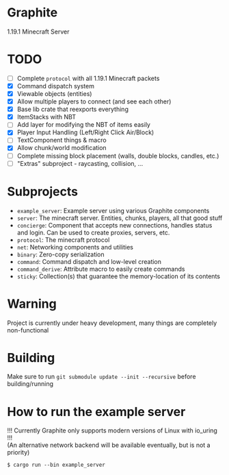 # Graphite

1.19.1 Minecraft Server

# TODO

- [ ] Complete `protocol` with all 1.19.1 Minecraft packets 
- [x] Command dispatch system
- [x] Viewable objects (entities)
- [x] Allow multiple players to connect (and see each other)
- [x] Base lib crate that reexports everything
- [x] ItemStacks with NBT
- [ ] Add layer for modifying the NBT of items easily
- [x] Player Input Handling (Left/Right Click Air/Block)
- [ ] TextComponent things & macro
- [x] Allow chunk/world modification
- [ ] Complete missing block placement (walls, double blocks, candles, etc.)
- [ ] "Extras" subproject - raycasting, collision, ...

# Subprojects

- `example_server`: Example server using various Graphite components
- `server`: The minecraft server. Entities, chunks, players, all that good stuff
- `concierge`: Component that accepts new connections, handles status and login. Can be used to create proxies, servers, etc.
- `protocol`: The minecraft protocol
- `net`: Networking components and utilities
- `binary`: Zero-copy serialization
- `command`: Command dispatch and low-level creation
- `command_derive`: Attribute macro to easily create commands
- `sticky`: Collection(s) that guarantee the memory-location of its contents

# Warning

Project is currently under heavy development, many things are completely non-functional

# Building

Make sure to run `git submodule update --init --recursive` before building/running

# How to run the example server

!!! Currently Graphite only supports modern versions of Linux with io\_uring !!!  
(An alternative network backend will be available eventually, but is not a priority)  

```
$ cargo run --bin example_server
```
